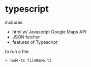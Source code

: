 ﻿# typescript
 
includes:
  - html w/ Javascript Google Maps API
  - JSON fetcher
  - features of Typescript

to run a file:
```
> node-ts fileName.ts
```
